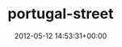 ---
title:		"portugal-street"
type:		"upload"
description:		"TBC"
date:		"2012-05-12 14:53:31+00:00"
album:		"city"
filename:		"portugal-street.md"
series:		""
cl_public_id:		"city/portugal-street"
cl_version:		1497000380
format:		"tiff"
bytes:		5465516
width:		2174
height:		1440
exposure_mode:		"Auto"
program:		"Aperture-priority AE"
aperture:		"7.1"
focal_length:		"35.0 mm"
iso:		"100"
shutter_speed:		"1/250"
metering:		"Multi-segment"
flash:		"Off, Did not fire"
white_balance:		"Custom"
colour_temp:		"4250"
has_crop:		"false"
orientation:		"Horizontal (normal)"
camera_model:		"NIKON D7000"
lens_info:		"35mm f/1.8"
artist:		"Matt Finucane"
x_resolution:		"300"
y_resolution:		"300"
---